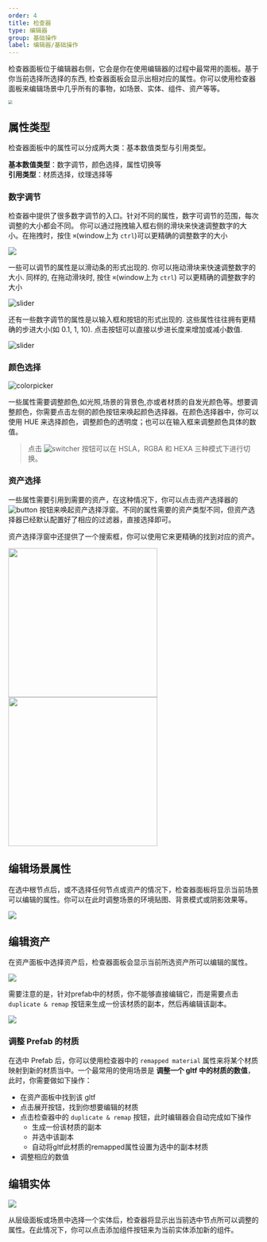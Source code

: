 ```yaml
---
order: 4
title: 检查器
type: 编辑器
group: 基础操作
label: 编辑器/基础操作
---
```


检查器面板位于编辑器右侧，它会是你在使用编辑器的过程中最常用的面板。基于你当前选择所选择的东西, 检查器面板会显示出相对应的属性。你可以使用检查器面板来编辑场景中几乎所有的事物，如场景、实体、组件、资产等等。

<img src="https://mdn.alipayobjects.com/huamei_x9dkln/afts/img/A*UFVgQroh2YkAAAAAAAAAAAAADsGIAQ/original" style="zoom: 50%">

## 属性类型

检查器面板中的属性可以分成两大类：基本数值类型与引用类型。

**基本数值类型**：数字调节，颜色选择，属性切换等  
**引用类型**：材质选择，纹理选择等

### 数字调节

检查器中提供了很多数字调节的入口。针对不同的属性，数字可调节的范围，每次调整的大小都会不同。
你可以通过拖拽输入框右侧的滑块来快速调整数字的大小。在拖拽时，按住 `⌘`(window上为 `ctrl`)可以更精确的调整数字的大小

<img src="https://mdn.alipayobjects.com/huamei_x9dkln/afts/img/A*7BgOTI6rup4AAAAAAAAAAAAADsGIAQ/original">

一些可以调节的属性是以滑动条的形式出现的. 你可以拖动滑块来快速调整数字的大小. 同样的, 在拖动滑块时, 按住 `⌘`(window上为 `ctrl`) 可以更精确的调整数字的大小

![slider](https://mdn.alipayobjects.com/huamei_x9dkln/afts/img/A*w3fOTJkaZpsAAAAAAAAAAAAADsGIAQ/original)

还有一些数字调节的属性是以输入框和按钮的形式出现的. 这些属性往往拥有更精确的步进大小(如 0.1, 1, 10). 点击按钮可以直接以步进长度来增加或减小数值.

![slider](https://mdn.alipayobjects.com/huamei_x9dkln/afts/img/A*mWKtQ6p0r8gAAAAAAAAAAAAADsGIAQ/original)


### 颜色选择

![colorpicker](https://mdn.alipayobjects.com/huamei_x9dkln/afts/img/A*W-3STp0S41QAAAAAAAAAAAAADsGIAQ/original)

一些属性需要调整颜色,如光照,场景的背景色,亦或者材质的自发光颜色等。想要调整颜色，你需要点击左侧的颜色按钮来唤起颜色选择器。在颜色选择器中，你可以使用 HUE 来选择颜色，调整颜色的透明度；也可以在输入框来调整颜色具体的数值。  
> 点击 ![switcher](https://mdn.alipayobjects.com/huamei_x9dkln/afts/img/A*As3nRrWtvNsAAAAAAAAAAAAADsGIAQ/original) 按钮可以在 HSLA，RGBA 和 HEXA 三种模式下进行切换。

### 资产选择

一些属性需要引用到需要的资产，在这种情况下，你可以点击资产选择器的 ![button](https://mdn.alipayobjects.com/huamei_x9dkln/afts/img/A*JLu3QIuLoFMAAAAAAAAAAAAADsGIAQ/original) 按钮来唤起资产选择浮窗。不同的属性需要的资产类型不同，但资产选择器已经默认配置好了相应的过滤器，直接选择即可。

资产选择浮窗中还提供了一个搜索框，你可以使用它来更精确的找到对应的资产。

<img src="https://mdn.alipayobjects.com/huamei_x9dkln/afts/img/A*DyYQQJebgYIAAAAAAAAAAAAADsGIAQ/original" width="300px">
<img src="https://mdn.alipayobjects.com/huamei_x9dkln/afts/img/A*6nbkToYYx3kAAAAAAAAAAAAADsGIAQ/original" width="300px">

## 编辑场景属性

在选中根节点后，或不选择任何节点或资产的情况下，检查器面板将显示当前场景可以编辑的属性。你可以在此时调整场景的环境贴图、背景模式或阴影效果等。

<img src="https://mdn.alipayobjects.com/huamei_x9dkln/afts/img/A*ohTITKznWUsAAAAAAAAAAAAADsGIAQ/original">

## 编辑资产

在资产面板中选择资产后，检查器面板会显示当前所选资产所可以编辑的属性。

<img src="https://mdn.alipayobjects.com/huamei_x9dkln/afts/img/A*tqVeQoTcLr8AAAAAAAAAAAAADsGIAQ/original">

需要注意的是，针对prefab中的材质，你不能够直接编辑它，而是需要点击 `duplicate & remap` 按钮来生成一份该材质的副本，然后再编辑该副本。

<img src="https://mdn.alipayobjects.com/huamei_x9dkln/afts/img/A*I2KcS56b46QAAAAAAAAAAAAADsGIAQ/original">

### 调整 Prefab 的材质

在选中 Prefab 后，你可以使用检查器中的 `remapped material` 属性来将某个材质映射到新的材质当中。一个最常用的使用场景是 **调整一个 gltf 中的材质的数值**，此时，你需要做如下操作：
- 在资产面板中找到该 gltf
- 点击展开按钮，找到你想要编辑的材质
- 点击检查器中的 `duplicate & remap` 按钮，此时编辑器会自动完成如下操作
  - 生成一份该材质的副本
  - 并选中该副本
  - 自动将gltf此材质的remapped属性设置为选中的副本材质
- 调整相应的数值

## 编辑实体

<img src="https://mdn.alipayobjects.com/huamei_x9dkln/afts/img/A*IdEQSL4U4xkAAAAAAAAAAAAADsGIAQ/original">

从层级面板或场景中选择一个实体后，检查器将显示出当前选中节点所可以调整的属性。在此情况下，你可以点击添加组件按钮来为当前实体添加新的组件。
